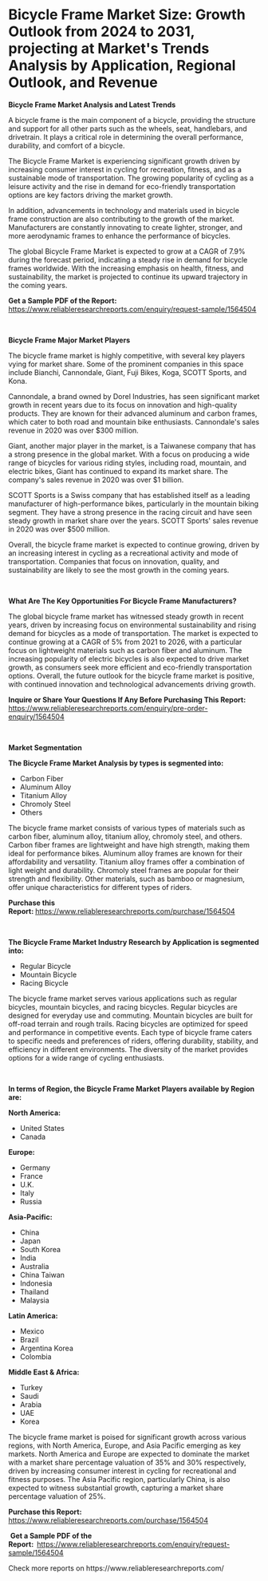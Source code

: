 <p><h1>Bicycle Frame Market Size: Growth Outlook from 2024 to 2031, projecting at Market's Trends Analysis by Application, Regional Outlook, and Revenue</h1></p><p><strong>Bicycle Frame Market Analysis and Latest Trends</strong></p>
<p><p>A bicycle frame is the main component of a bicycle, providing the structure and support for all other parts such as the wheels, seat, handlebars, and drivetrain. It plays a critical role in determining the overall performance, durability, and comfort of a bicycle.</p><p>The Bicycle Frame Market is experiencing significant growth driven by increasing consumer interest in cycling for recreation, fitness, and as a sustainable mode of transportation. The growing popularity of cycling as a leisure activity and the rise in demand for eco-friendly transportation options are key factors driving the market growth.</p><p>In addition, advancements in technology and materials used in bicycle frame construction are also contributing to the growth of the market. Manufacturers are constantly innovating to create lighter, stronger, and more aerodynamic frames to enhance the performance of bicycles.</p><p>The global Bicycle Frame Market is expected to grow at a CAGR of 7.9% during the forecast period, indicating a steady rise in demand for bicycle frames worldwide. With the increasing emphasis on health, fitness, and sustainability, the market is projected to continue its upward trajectory in the coming years.</p></p>
<p><strong>Get a Sample PDF of the Report:&nbsp;</strong> <a href="https://www.reliableresearchreports.com/enquiry/request-sample/1564504">https://www.reliableresearchreports.com/enquiry/request-sample/1564504</a></p>
<p>&nbsp;</p>
<p><strong>Bicycle Frame Major Market Players</strong></p>
<p><p>The bicycle frame market is highly competitive, with several key players vying for market share. Some of the prominent companies in this space include Bianchi, Cannondale, Giant, Fuji Bikes, Koga, SCOTT Sports, and Kona.</p><p>Cannondale, a brand owned by Dorel Industries, has seen significant market growth in recent years due to its focus on innovation and high-quality products. They are known for their advanced aluminum and carbon frames, which cater to both road and mountain bike enthusiasts. Cannondale's sales revenue in 2020 was over $300 million.</p><p>Giant, another major player in the market, is a Taiwanese company that has a strong presence in the global market. With a focus on producing a wide range of bicycles for various riding styles, including road, mountain, and electric bikes, Giant has continued to expand its market share. The company's sales revenue in 2020 was over $1 billion.</p><p>SCOTT Sports is a Swiss company that has established itself as a leading manufacturer of high-performance bikes, particularly in the mountain biking segment. They have a strong presence in the racing circuit and have seen steady growth in market share over the years. SCOTT Sports' sales revenue in 2020 was over $500 million.</p><p>Overall, the bicycle frame market is expected to continue growing, driven by an increasing interest in cycling as a recreational activity and mode of transportation. Companies that focus on innovation, quality, and sustainability are likely to see the most growth in the coming years.</p></p>
<p>&nbsp;</p>
<p><strong>What Are The Key Opportunities For Bicycle Frame Manufacturers?</strong></p>
<p><p>The global bicycle frame market has witnessed steady growth in recent years, driven by increasing focus on environmental sustainability and rising demand for bicycles as a mode of transportation. The market is expected to continue growing at a CAGR of 5% from 2021 to 2026, with a particular focus on lightweight materials such as carbon fiber and aluminum. The increasing popularity of electric bicycles is also expected to drive market growth, as consumers seek more efficient and eco-friendly transportation options. Overall, the future outlook for the bicycle frame market is positive, with continued innovation and technological advancements driving growth.</p></p>
<p><strong>Inquire or Share Your Questions If Any Before Purchasing This Report:</strong> <a href="https://www.reliableresearchreports.com/enquiry/pre-order-enquiry/1564504">https://www.reliableresearchreports.com/enquiry/pre-order-enquiry/1564504</a></p>
<p>&nbsp;</p>
<p><strong>Market Segmentation</strong></p>
<p><strong>The Bicycle Frame Market Analysis by types is segmented into:</strong></p>
<p><ul><li>Carbon Fiber</li><li>Aluminum Alloy</li><li>Titanium Alloy</li><li>Chromoly Steel</li><li>Others</li></ul></p>
<p><p>The bicycle frame market consists of various types of materials such as carbon fiber, aluminum alloy, titanium alloy, chromoly steel, and others. Carbon fiber frames are lightweight and have high strength, making them ideal for performance bikes. Aluminum alloy frames are known for their affordability and versatility. Titanium alloy frames offer a combination of light weight and durability. Chromoly steel frames are popular for their strength and flexibility. Other materials, such as bamboo or magnesium, offer unique characteristics for different types of riders.</p></p>
<p><strong>Purchase this Report:&nbsp;</strong><a href="https://www.reliableresearchreports.com/purchase/1564504">https://www.reliableresearchreports.com/purchase/1564504</a></p>
<p>&nbsp;</p>
<p><strong>The Bicycle Frame Market Industry Research by Application is segmented into:</strong></p>
<p><ul><li>Regular Bicycle</li><li>Mountain Bicycle</li><li>Racing Bicycle</li></ul></p>
<p><p>The bicycle frame market serves various applications such as regular bicycles, mountain bicycles, and racing bicycles. Regular bicycles are designed for everyday use and commuting. Mountain bicycles are built for off-road terrain and rough trails. Racing bicycles are optimized for speed and performance in competitive events. Each type of bicycle frame caters to specific needs and preferences of riders, offering durability, stability, and efficiency in different environments. The diversity of the market provides options for a wide range of cycling enthusiasts.</p></p>
<p>&nbsp;</p>
<p><strong>In terms of Region, the Bicycle Frame Market Players available by Region are:</strong></p>
<p>
    <p> <strong> North America: </strong>
        <ul>
            <li>United States</li>
            <li>Canada</li>
        </ul>
        </p> 
    <p> <strong> Europe: </strong>
        <ul>
            <li>Germany</li>
            <li>France</li>
            <li>U.K.</li>
            <li>Italy</li>
            <li>Russia</li>
        </ul>
        </p> 
    <p> <strong> Asia-Pacific: </strong>
        <ul>
            <li>China</li>
            <li>Japan</li>
            <li>South Korea</li>
            <li>India</li>
            <li>Australia</li>
            <li>China Taiwan</li>
            <li>Indonesia</li>
            <li>Thailand</li>
            <li>Malaysia</li>
        </ul>
        </p> 
    <p> <strong> Latin America: </strong>
        <ul>
            <li>Mexico</li>
            <li>Brazil</li>
            <li>Argentina Korea</li>
            <li>Colombia</li>
        </ul>
        </p> 
    <p> <strong> Middle East & Africa: </strong>
        <ul>
            <li>Turkey</li>
            <li>Saudi</li>
            <li>Arabia</li>
            <li>UAE</li>
            <li>Korea</li>
        </ul>
    </p>
    </p>
<p><p>The bicycle frame market is poised for significant growth across various regions, with North America, Europe, and Asia Pacific emerging as key markets. North America and Europe are expected to dominate the market with a market share percentage valuation of 35% and 30% respectively, driven by increasing consumer interest in cycling for recreational and fitness purposes. The Asia Pacific region, particularly China, is also expected to witness substantial growth, capturing a market share percentage valuation of 25%.</p></p>
<p><strong>Purchase this Report: </strong><a href="https://www.reliableresearchreports.com/purchase/1564504">https://www.reliableresearchreports.com/purchase/1564504</a></p>
<p>&nbsp;<strong>Get a Sample PDF of the Report:&nbsp;&nbsp;</strong><a href="https://www.reliableresearchreports.com/enquiry/request-sample/1564504">https://www.reliableresearchreports.com/enquiry/request-sample/1564504</a></p>
<p><strong></strong></p>
<p>Check more reports on https://www.reliableresearchreports.com/</p>